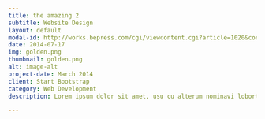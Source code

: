 ```yaml
---
title: the amazing 2
subtitle: Website Design
layout: default
modal-id: http://works.bepress.com/cgi/viewcontent.cgi?article=1020&context=jonathan_claussen
date: 2014-07-17
img: golden.png
thumbnail: golden.png
alt: image-alt
project-date: March 2014
client: Start Bootstrap
category: Web Development
description: Lorem ipsum dolor sit amet, usu cu alterum nominavi lobortis. At duo novum diceret. Tantas apeirian vix et, usu sanctus postulant inciderint ut, populo diceret necessitatibus in vim. Cu eum dicam feugiat noluisse.

---
```

